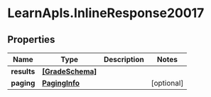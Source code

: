 # LearnApIs.InlineResponse20017

## Properties
Name | Type | Description | Notes
------------ | ------------- | ------------- | -------------
**results** | [**[GradeSchema]**](GradeSchema.md) |  | 
**paging** | [**PagingInfo**](PagingInfo.md) |  | [optional] 
